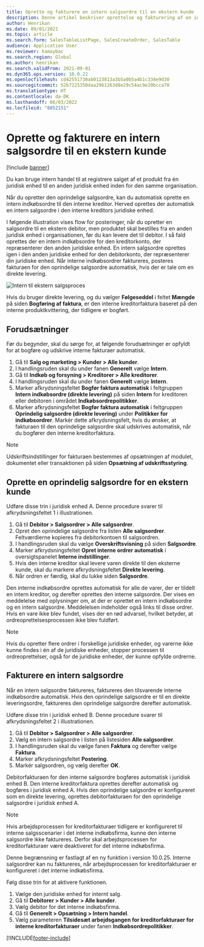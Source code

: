 ```yaml
---
title: Oprette og fakturere en intern salgsordre til en ekstern kunde
description: Denne artikel beskriver oprettelse og fakturering af en intern salgsordre til ekstern brug
author: Henrikan
ms.date: 09/01/2021
ms.topic: article
ms.search.form: SalesTableListPage, SalesCreateOrder, SalesTable
audience: Application User
ms.reviewer: kamaybac
ms.search.region: Global
ms.author: henrikan
ms.search.validFrom: 2021-09-01
ms.dyn365.ops.version: 10.0.22
ms.openlocfilehash: cd42551730ab0123813a3b5a0b5a4b1c334e9d30
ms.sourcegitcommit: 52b7225350daa29b1263d8e29c54ac9e20bcca70
ms.translationtype: HT
ms.contentlocale: da-DK
ms.lasthandoff: 06/03/2022
ms.locfileid: "8852151"
---
```

# <a name="create-and-invoice-an-intercompany-sales-order-for-an-external-customer"></a>Oprette og fakturere en intern salgsordre til en ekstern kunde

[!include [banner](../../includes/banner.md)]

Du kan bruge intern handel til at registrere salget af et produkt fra én juridisk enhed til en anden juridisk enhed inden for den samme organisation.

Når du opretter den oprindelige salgsordre, kan du automatisk oprette en intern indkøbsordre til den interne kreditor. Herved oprettes der automatisk en intern salgsordre i den interne kreditors juridiske enhed.

I følgende illustration vises flow for posteringer, når du opretter en salgsordre til en ekstern debitor, men produktet skal bestilles fra en anden juridisk enhed i organisationen, før du kan levere det til debitor. I så fald oprettes der en intern indkøbsordre for den kreditorkonto, der repræsenterer den anden juridiske enhed. En intern salgsordre oprettes igen i den anden juridiske enhed for den debitorkonto, der repræsenterer din juridiske enhed. Når interne indkøbsordrer faktureres, posteres fakturaen for den oprindelige salgsordre automatisk, hvis der er tale om en direkte levering.

![Intern til ekstern salgsproces](media/intercompanyexternalsalesprocess.png)

Hvis du bruger direkte levering, og du vælger **Følgeseddel** i feltet **Mængde** på siden **Bogføring af faktura**, er den interne kreditorfaktura baseret på den interne produktkvittering, der tidligere er bogført.

## <a name="prerequisites"></a>Forudsætninger

Før du begynder, skal du sørge for, at følgende forudsætninger er opfyldt for at bogføre og udskrive interne fakturaer automatisk.

1. Gå til **Salg og marketing \> Kunder \> Alle kunder**.
1. I handlingsruden skal du under fanen **Generelt** vælge **Intern**.
1. Gå til **Indkøb og forsyning \> Kreditorer \> Alle kreditorer**.
1. I handlingsruden skal du under fanen **Generelt** vælge **Intern**.
1. Marker afkrydsningsfeltet **Bogfør faktura automatisk** i feltgruppen **Intern indkøbsordre (direkte levering)** på siden **Intern** for kreditoren eller debitoren i området **Indkøbsordrepolitikker**.
1. Marker afkrydsningsfeltet **Bogfør faktura automatisk** i feltgruppen **Oprindelig salgsordre (direkte levering)** under **Politikker for indkøbsordrer**. Markér dette afkrydsningsfelt, hvis du ønsker, at fakturaen til den oprindelige salgsordre skal udskrives automatisk, når du bogfører den interne kreditorfaktura.

> [!NOTE]
> Udskriftsindstillinger for fakturaen bestemmes af opsætningen af modulet, dokumentet eller transaktionen på siden **Opsætning af udskriftsstyring**.

## <a name="create-an-original-sales-order-for-an-external-customer"></a>Oprette en oprindelig salgsordre for en ekstern kunde

Udføre disse trin i juridisk enhed A. Denne procedure svarer til afkrydsningsfeltet 1 i illustrationen.

1. Gå til **Debitor \> Salgsordrer \> Alle salgsordrer**.
1. Opret den oprindelige salgsordre fra listen **Alle salgsordrer**. Feltværdierne kopieres fra debitorkontoen til salgsordren.
1. I handlingsruden skal du vælge **Overskriftsvisning** på siden **Salgsordre**.
1. Marker afkrydsningsfeltet **Opret interne ordrer automatisk** i oversigtspanelet **Interne indstillinger**.
1. Hvis den interne kreditor skal levere varen direkte til den eksterne kunde, skal du markere afkrydsningsfeltet **Direkte levering**.
1. Når ordren er færdig, skal du lukke siden **Salgsordre**.

Den interne indkøbsordre oprettes automatisk for alle de varer, der er tildelt en intern kreditor, og derefter oprettes den interne salgsordre. Der vises en meddelelse med oplysninger om, at der er oprettet en intern indkøbsordre og en intern salgsordre. Meddelelsen indeholder også links til disse ordrer. Hvis en vare ikke blev fundet, vises der en rød advarsel, hvilket betyder, at ordreoprettelsesprocessen ikke blev fuldført.

> [!NOTE]
> Hvis du opretter flere ordrer i forskellige juridiske enheder, og varerne ikke kunne findes i én af de juridiske enheder, stopper processen til ordreoprettelser, også for de juridiske enheder, der kunne opfylde ordrerne.

## <a name="invoice-an-intercompany-sales-order"></a>Fakturere en intern salgsordre

Når en intern salgsordre faktureres, faktureres den tilsvarende interne indkøbsordre automatisk. Hvis den oprindelige salgsordre er til en direkte leveringsordre, faktureres den oprindelige salgsordre derefter automatisk.

Udføre disse trin i juridisk enhed B. Denne procedure svarer til afkrydsningsfeltet 2 i illustrationen.

1. Gå til **Debitor \> Salgsordrer \> Alle salgsordrer**.
1. Vælg en intern salgsordre i listen på listesiden **Alle salgsordrer**.
1. I handlingsruden skal du vælge fanen **Faktura** og derefter vælge **Faktura**.
1. Marker afkrydsningsfeltet **Postering**.
1. Markér salgsordren, og vælg derefter **OK**.

Debitorfakturaen for den interne salgsordre bogføres automatisk i juridisk enhed B. Den interne kreditorfaktura oprettes derefter automatisk og bogføres i juridisk enhed A. Hvis den oprindelige salgsordre er konfigureret som en direkte levering, oprettes debitorfakturaen for den oprindelige salgsordre i juridisk enhed A.

> [!NOTE]
> Hvis arbejdsprocessen for kreditorfakturaer tidligere er konfigureret til interne salgsscenarier i det interne indkøbsfirma, kunne den interne salgsordre ikke faktureres. Derfor skal arbejdsprocessen for kreditorfakturaer være deaktiveret for det interne indkøbsfirma. 
> 
> Denne begrænsning er fastlagt af en ny funktion i version 10.0.25. Interne salgsordrer kan nu faktureres, når arbejdsprocessen for kreditorfakturaer er konfigureret i det interne indkøbsfirma.
> 
> Følg disse trin for at aktivere funktionen.
>
> 1. Vælge den juridiske enhed for internt salg.  
> 2. Gå til **Debitorer \> Kunder \> Alle kunder**.
> 3. Vælg debitor for det interne indkøbsfirma.
> 4. Gå til **Generelt \> Opsætning \> Intern handel**.
> 5. Vælg parameteren **Tilsidesæt arbejdsgangen for kreditorfakturaer for interne kreditorfakturaer** under fanen **Indkøbsordrepolitikker**.

[!INCLUDE[footer-include](../../includes/footer-banner.md)]
